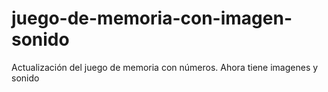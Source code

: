 # juego-de-memoria-con-imagen-sonido

Actualización del juego de memoria con números. Ahora tiene imagenes y sonido
